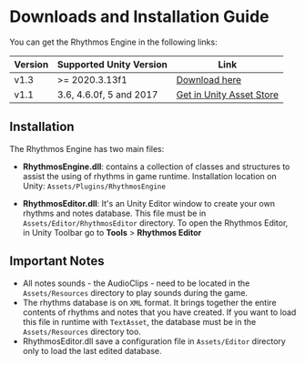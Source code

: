 # Downloads and Installation Guide

You can get the Rhythmos Engine in the following links:

| Version | Supported Unity Version          | Link |
| ------- | -------------------------------- | --------------------- |
| v1.3    | >= 2020.3.13f1             | [Download here](https://github.com/tobiasbu/rhythmos-engine/releases/tag/v1.3) |
| v1.1    | 3.6, 4.6.0f, 5 and 2017 | [Get in Unity Asset Store](https://assetstore.unity.com/packages/tools/audio/rhythmos-engine-39835) |

## Installation

The Rhythmos Engine has two main files:

- **RhythmosEngine.dll**: contains a collection of classes and structures to assist the using of rhythms in game runtime. 
Installation location on Unity: `Assets/Plugins/RhythmosEngine`

- **RhythmosEditor.dll**: It's an Unity Editor window to create your own rhythms and notes database. This file must be in `Assets/Editor/RhythmosEditor` directory. 
    To open the Rhythmos Editor, in Unity Toolbar go to **Tools** > **Rhythmos Editor**


## Important Notes

- All notes sounds - the AudioClips - need to be located in the `Assets/Resources` directory to play sounds during the game.
- The rhythms database is on `XML` format. It brings together the entire contents of rhythms and notes that you have created. If you want to load this file in runtime with `TextAsset`, the database must be in the `Assets/Resources` directory too.
- RhythmosEditor.dll save a configuration file in `Assets/Editor` directory only to load the last edited database.
